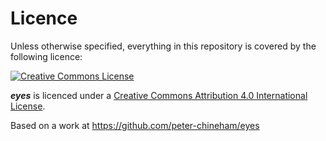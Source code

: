 # Licence

Unless otherwise specified, everything in this repository is covered by the following licence:

[![Creative Commons License](http://i.creativecommons.org/l/by-sa/4.0/88x31.png)](http://creativecommons.org/licenses/by-sa/4.0/)

***eyes*** is licenced under a [Creative Commons Attribution 4.0 International License](http://creativecommons.org/licenses/by-sa/4.0/).

Based on a work at https://github.com/peter-chineham/eyes
